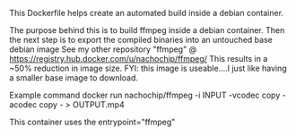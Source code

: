 This Dockerfile helps create an automated build inside a debian container.

The purpose behind this is to build ffmpeg inside a debian container.
       Then the next step is to export the compiled binaries into an untouched base debian image
       See my other repository "ffmpeg" @ https://registry.hub.docker.com/u/nachochip/ffmpeg/
       This results in a ~50% reduction in image size.
       FYI:  this image is useable....I just like having a smaller base image to download.

Example command
docker run nachochip/ffmpeg -i INPUT -vcodec copy -acodec copy - > OUTPUT.mp4

This container uses the entrypoint="ffmpeg"

